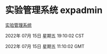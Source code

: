# 实验管理系统 expadmin
[实验管理系统](http://219.139.198.62:56808/expadmin-782313d2-e1b1-4ea7-932e-3a55e6a1a4d0/)

2022年 07月 15日 星期五 19:10:02 CST

2022年 07月 15日 星期五 11:10:02 GMT
